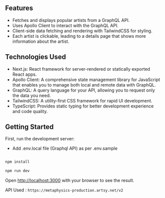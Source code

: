## Features

- Fetches and displays popular artists from a GraphQL API.
- Uses Apollo Client to interact with the GraphQL API.
- Client-side data fetching and rendering with TailwindCSS for styling.
- Each artist is clickable, leading to a details page that shows more information about the artist.


## Technologies Used

- Next.js: React framework for server-rendered or statically exported React apps.
- Apollo Client: A comprehensive state management library for JavaScript that enables you to manage both local and remote data with GraphQL.
- GraphQL: A query language for your API, allowing you to request only the data you need.
- TailwindCSS: A utility-first CSS framework for rapid UI development.
- TypeScript: Provides static typing for better development experience and code quality.

## Getting Started

First, run the development server:

- Add .env.local file (Graphql API) as per .env.sample

```bash

npm install 

npm run dev

```

Open [http://localhost:3000](http://localhost:3000) with your browser to see the result.

API Used : ```https://metaphysics-production.artsy.net/v2```
